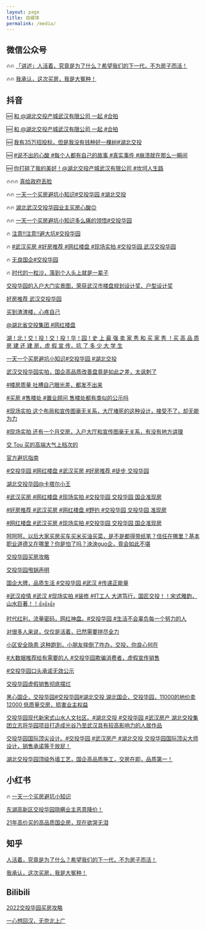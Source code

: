 ```yaml
---
layout: page
title: 自媒体
permalink: /media/
---
```


## 微信公众号

🔥🔥 [「讲述」人活着，究竟是为了什么？希望我们的下一代，不为房子而活！](https://mp.weixin.qq.com/s?__biz=MzIzMDI4MjUwNQ==&mid=2651210106&idx=1&sn=72d200dececdfe0141fff31ed577646c&chksm=f347251cc430ac0a9dca4c5d00ddf4b8fccb16a489de757674db51937048ad9ccd89ec409edb)

🔥🔥 [我承认，这次买房，我是大冤种！](https://mp.weixin.qq.com/s?__biz=MzIzMDI4MjUwNQ==&mid=2651210140&idx=1&sn=b366cc940cebafccff5a9ca3b6c4178e&chksm=f34725fac430acece3efaf7b7e4417cc566591783d40ad46e066e08527f32cb5c905482b5901)

## 抖音

🆕 [和 @湖北交投产城武汉有限公司 一起 #合拍](https://www.douyin.com/video/7171803865518460167)

🆕 [和 @湖北交投产城武汉有限公司 一起 #合拍](https://www.douyin.com/video/7171805613549210911)

🆕 [我有35万招投标，但是我没有钱种好一棵树#湖北交投](https://www.douyin.com/video/7171816012369628423)

🆕 [#说不出的心酸 #每个人都有自己的故事 #真实事件 #崩溃就在那么一瞬间](https://www.douyin.com/video/7172183156127272222)

🆕 [你打碎了我的美好！@湖北交投产城武汉有限公司 #坎坷人生路](https://www.douyin.com/note/7172179591694470430)

🔥🔥🔥 [真给政府丢脸](https://www.douyin.com/video/7168333168884419848)

🔥🔥 [一天一个买房避坑小知识#交投华园 #湖北交投](https://www.douyin.com/video/7168700042038086952)

🔥🔥 [湖北武汉交投华园业主买房心酸😔](https://www.douyin.com/video/7170570087013862692)

🔥🔥 [一天一个买房避坑小知识多么痛的领悟#交投华园](https://www.douyin.com/video/7169898827766353204)

🔥 [注意‼️注意‼️避大坑#交投华园](https://www.douyin.com/video/7169126224839707938)

🔥 [#武汉买房 #好房推荐 #网红楼盘 #现场实拍 #交投华园 武汉交投华园](https://www.douyin.com/video/7169409741716770100)

🔥 [无良国企#交投华园](https://www.douyin.com/video/7166084574085254440)

🔥 [时代的一粒沙，落到个人头上就是一辈子](https://www.douyin.com/video/7170687937124814093)

[交投华园的入户大门实景图，荣获武汉市楼盘规划设计奖、户型设计奖](https://www.douyin.com/video/7169114220250860838)

[好房推荐 武汉交投华园](https://www.douyin.com/video/7169203637196016932)

[买到渣渣楼，心疼自己](https://www.douyin.com/video/7168427535229832462)

[@湖北省交投集团 #网红楼盘](https://www.douyin.com/video/7169362345939045645)

[湖！北！交！投！交！投！华！园！史 上 最 强 卖 家 秀 和 买 家 秀 ！买 高 品 质 房 建 还 建 房，虚 假 宣 传，坑 了 多 少 大 学 生](https://www.douyin.com/video/7168362989739953448)

[一天一个买房避坑小知识#交投华园 #湖北交投](https://www.douyin.com/video/7169076354737114408)

[武汉交投华园实拍，国企高品质改善盘竟是如此之差，太讽刺了](https://www.douyin.com/video/7168348310724545805)

[#楼房质量 吐槽自己眼光差，都发不出来](https://www.douyin.com/video/7168367034928090381)

[#买房 #售楼处 #置业顾问 售楼处都有类似的公示吗](https://www.douyin.com/video/7169070992248130852)

[#现场实拍 这个布局和宣传图毫无关系，大厅堵死的这种设计，接受不了，却无能为力](https://www.douyin.com/video/7169113882135497992)

[#现场实拍 还有一个月交房，入户大厅和宣传图毫无关系，有没有地方讲理](https://www.douyin.com/video/7169117030359108877)

[交 Tou 买的高端大气上档次的](https://www.douyin.com/note/7169231442910727431)

[官方避坑指南](https://www.douyin.com/video/7169821980835712295)

[#交投华园 #网红楼盘 #武汉买房 #好房推荐 #徒步 交投华园](https://www.douyin.com/video/7170536427598400802)

[湖北交投华园@卡塔尔小王](https://www.douyin.com/video/7171350639715437839)

[#武汉买房 #网红楼盘 #现场实拍 #交投华园 交投华园 国企准现房](https://www.douyin.com/video/7169883395516894516)

[#好房推荐 #武汉买房 #网红楼盘 #野钓 #交投华园 交投华园 准现房](https://www.douyin.com/video/7169217325101567267)

[#网红楼盘 #武汉买房 #现场实拍 #交投华园 交投华园 国企准现房](https://www.douyin.com/video/7169398734835567906)

[呵呵呵，以后大家买房买车买米买油买菜，是不是都得带纸笔？信任在哪里？基本职业道德又在哪里？你是怕了吗？泱泱guo企，竟会如此不堪](https://www.douyin.com/note/7169073982514302245)

[交投华园买房攻略](https://www.douyin.com/video/7169212919966747934)

[交投华园甩锅声明](https://www.douyin.com/video/7170151652400401677)

[国企大牌，品质生活 #交投华园 #武汉 #传递正能量](https://www.douyin.com/video/7169452361616837925)

[#武汉疫情 #武汉 #现场实拍 #装修 #打工人 大道笃行，国匠交投！！宋式雅韵，山水巨著！！👍👍👍](https://www.douyin.com/video/7168432251678625037)

[时代红利，流量密码，网红神盘。#交投华园 #生活不会辜负每一个努力的人](https://www.douyin.com/video/7169439712443206926)

[对很多人来说，仅仅是活着，已然需要拼尽全力](https://www.douyin.com/video/7170692627992497439)

[小区安全隐患 这种跑到，小朋友摔倒了咋办，交投，你良心何在](https://www.douyin.com/video/7170673601937411380)

[#大数据推荐给有需要的人 #交投华园欺骗消费者，虚假宣传销售](https://www.douyin.com/video/7170168576169610536)

[#交投华园口头承诺无效公示](https://www.douyin.com/note/7169218203573406979)

[交投华园虚假销售彻底摆烂](https://www.douyin.com/video/7169216754772626719)

[黑心国企，交投华园#交投华园#湖北交投 湖北国企，交投华园，11000的地价卖12000 低质量交房，损害业主权益](https://www.douyin.com/note/7165123102626696463)

[交投华园现代新宋式山水人文社区。#湖北交投 #交投华园 #武汉房产 湖北交投集团立志将华园项目打造成光谷乃至武汉具有较高影响力的人居作品](https://www.douyin.com/note/7169885955002879246)

[交投华园国际顶尖设计。#交投华园 #武汉房产 #湖北交投 交投华园国际顶尖大师设计，销售承诺等于放屁！](https://www.douyin.com/note/7170710690750090526)

[湖北交投华园顶级外墙工艺，国企高品质施工，交房在即，品质第一！](https://www.douyin.com/video/7169819081086913800)

## 小红书

🔥 [一天一个买房避坑小知识](https://www.xiaohongshu.com/discovery/item/637c576a000000000e03b428)

[东湖高新区交投华园隐瞒业主恶意降价！](https://www.xiaohongshu.com/discovery/item/63601487000000000901370e)

[21年高价买的高品质国企房，现在欲哭无泪](https://www.xiaohongshu.com/discovery/item/637b2abe000000000e03bc2d)

## 知乎

[人活着，究竟是为了什么？希望我们的下一代，不为房子而活！](https://zhuanlan.zhihu.com/p/586757099)

[我承认，这次买房，我是大冤种！](https://zhuanlan.zhihu.com/p/587159609)

## Bilibili

[2022交投华园买房攻略](https://www.bilibili.com/video/BV12W4y1W75e)

[一心想回汉，无奈北上广](https://www.bilibili.com/video/BV1224y1y7ji/)